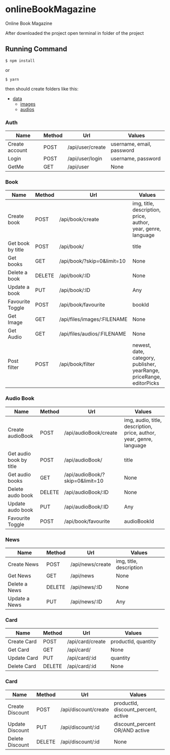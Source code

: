 # onlineBookMagazine
Online Book Magazine

After downloaded the project open terminal in folder of the project

## Running Command
```
$ npm install
```
or
```
$ yarn
```
then should create folders like this:

  - [data](#data)
    - [images](#images)
    - [audios](#audios)

### Auth

Name | Method | Url | Values |
--- | --- | --- | --- |
Create account | POST | /api/user/create | username, email, password |
Login | POST | /api/user/login | username, password |
GetMe | GET | /api/user | None |

### Book

Name | Method | Url | Values |
--- | --- | --- | --- |
Create book | POST | /api/book/create | img, title, description, price, author, year, genre, language |
Get book by title | POST | /api/book/ | title |
Get books | GET | /api/book/?skip=0&limit=10 | None |
Delete a book | DELETE | /api/book/:ID | None |
Update a book | PUT | /api/book/:ID | Any |
Favourite Toggle | POST | /api/book/favourite | bookId |
Get Image | GET | /api/files/images/:FILENAME | None |
Get Audio | GET | /api/files/audios/:FILENAME | None |
Post filter | POST | /api/book/filter | newest, date, category, publisher, yearRange, priceRange, editorPicks |

### Audio Book

Name | Method | Url | Values |
--- | --- | --- | --- |
Create audioBook | POST | /api/audioBook/create | img, audio, title, description, price, author, year, genre, language |
Get audio book by title | POST | /api/audioBook/ | title |
Get audio books | GET | /api/audioBook/?skip=0&limit=10 | None |
Delete audo book | DELETE | /api/audioBook/:ID | None |
Update audo book | PUT | /api/audioBook/:ID | Any |
Favourite Toggle | POST | /api/book/favourite | audioBookId |

### News

Name | Method | Url | Values |
--- | --- | --- | --- |
Create News | POST | /api/news/create | img, title, description |
Get News | GET | /api/news | None |
Delete a News | DELETE | /api/news/:ID | None |
Update a News | PUT | /api/news/:ID | Any |

### Card
Name | Method | Url | Values |
--- | --- | --- | --- |
Create Card | POST | /api/card/create | productId, quantity |
Get Card | GET | /api/card/ | None |
Update Card | PUT | /api/card/:id | quantity |
Delete Card | DELETE | /api/card/:id | None |

### Card
Name | Method | Url | Values |
--- | --- | --- | --- |
Create Discount | POST | /api/discount/create | productId, discount_percent, active |
Update Discount | PUT | /api/discount/:id | discount_percent OR/AND active |
Delete Discount | DELETE | /api/discount/:id | None |
